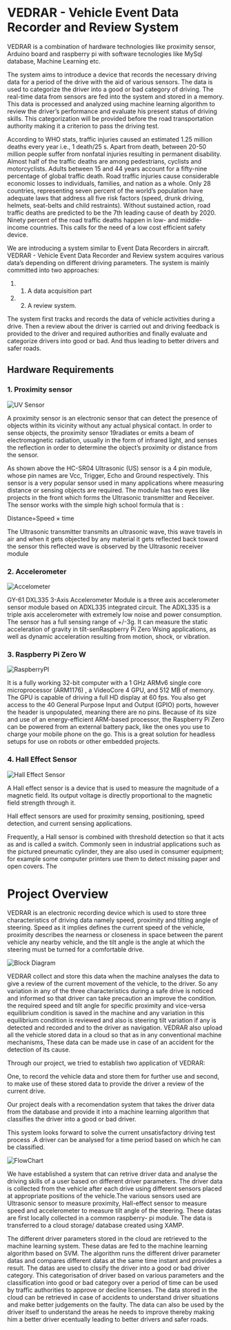 # VEDRAR - Vehicle Event Data Recorder and Review System

VEDRAR is a combination of hardware technologies like proximity sensor, Arduino board and raspberry pi with software tecnologies like MySql database, Machine Learning etc.

The system aims to introduce a device that records the necessary driving data for a period of the drive with the aid of various sensors. The data is used to categorize the driver into a good or bad category of driving. The real-time data from sensors are fed into the system and stored in a memory. This data is processed and analyzed using machine learning algorithm to review the driver’s performance and evaluate his present status of driving skills. This categorization will be provided before the road transportation authority making it a criterion to pass the driving test.

According to WHO stats, traffic injuries caused an estimated 1.25 million deaths every year
i.e., 1 death/25 s. Apart from death, between 20-50 million people suffer from nonfatal injuries
resulting in permanent disability. Almost half of the traffic deaths are among pedestrians, cyclists
and motorcyclists. Adults between 15 and 44 years account for a fifty-nine percentage of global
traffic death. Road traffic injuries cause considerable economic losses to individuals, families, and
nation as a whole. Only 28 countries, representing seven percent of the world’s population have
adequate laws that address all five risk factors (speed, drunk driving, helmets, seat-belts and child
restraints). Without sustained action, road traffic deaths are predicted to be the 7th leading cause
of death by 2020. Ninety percent of the road traffic deaths happen in low- and middle- income
countries. This calls for the need of a low cost efficient safety device.

We are introducing a system similar to Event Data Recorders in aircraft. VEDRAR -
Vehicle Event Data Recorder and Review system acquires various data’s depending on different
driving parameters. The system is mainly committed into two approaches:
1. 1. A data acquisition part
2. 2. A review system.

The system first tracks and records the data of vehicle activities during a drive. Then a
review about the driver is carried out and driving feedback is provided to the driver and required
authorities and finally evaluate and categorize drivers into good or bad. And thus leading to better
drivers and safer roads.


## Hardware Requirements

### 1. Proximity sensor



![UV Sensor](https://user-images.githubusercontent.com/66065921/111907761-c45dee00-8a7c-11eb-8a7a-45b07246f57e.png)


 A proximity sensor is an electronic sensor that can detect the presence of objects within
 its vicinity without any actual physical contact. In order to sense objects, the proximity sensor
 19radiates or emits a beam of electromagnetic radiation, usually in the form of infrared light, and
 senses the reflection in order to determine the object’s proximity or distance from the sensor.


 As shown above the HC-SR04 Ultrasonic (US) sensor is a 4 pin module, whose pin names
 are Vcc, Trigger, Echo and Ground respectively. This sensor is a very popular sensor used in many
 applications where measuring distance or sensing objects are required. The module has two eyes
 like projects in the front which forms the Ultrasonic transmitter and Receiver. The sensor works
 with the simple high school formula that is : 
 
 Distance=Speed × time 
 
 The Ultrasonic transmitter transmits an ultrasonic wave, this wave travels in air and when it
 gets objected by any material it gets reflected back toward the sensor this reflected wave is observed
 by the Ultrasonic receiver module

### 2. Accelerometer

![Accelometer](https://user-images.githubusercontent.com/66065921/111907946-5bc34100-8a7d-11eb-8520-e9ff80396911.png)


GY-61 DXL335 3-Axis Accelerometer Module is a three axis accelerometer sensor module
based on ADXL335 integrated circuit. The ADXL335 is a triple axis accelerometer with extremely
low noise and power consumption. The sensor has a full sensing range of +/-3g. It can measure the
static acceleration of gravity in tilt-senRaspberry Pi Zero Wsing applications, as well as dynamic acceleration resulting
from motion, shock, or vibration.

### 3. Raspberry Pi Zero W

![RaspberryPI](https://user-images.githubusercontent.com/66065921/111908012-9927ce80-8a7d-11eb-9c09-f537a2824c33.png)
    
    
It is a fully working 32-bit computer with a 1 GHz ARMv6 single core microprocessor
(ARM1176) , a VideoCore 4 GPU, and 512 MB of memory. The GPU is capable of driving a full
HD display at 60 fps. You also get access to the 40 General Purpose Input and Output (GPIO)
ports, however the header is unpopulated, meaning there are no pins. Because of its size and use of
an energy-efficient ARM-based processor, the Raspberry Pi Zero can be powered from an external battery pack, like the ones you use to charge your mobile phone on 
the go. This is a great solution for headless setups for use on robots or other embedded projects.


### 4. Hall Effect Sensor

![Hall Effect Sensor](https://user-images.githubusercontent.com/66065921/111908099-e4da7800-8a7d-11eb-9be6-6c047b250b53.png)
      
A Hall effect sensor is a device that is used to measure the magnitude of a magnetic field.
Its output voltage is directly proportional to the magnetic field strength through it.

Hall effect sensors are used for proximity sensing, positioning, speed detection, and current
sensing applications.

Frequently, a Hall sensor is combined with threshold detection so that it acts as and is
called a switch. Commonly seen in industrial applications such as the pictured pneumatic cylinder,
they are also used in consumer equipment; for example some computer printers use them to detect
missing paper and open covers. The


        
# Project Overview
  
  VEDRAR is an electronic recording device which is used to store three characteristics of
driving data namely speed, proximity and tilting angle of steering. Speed as it implies defines the current speed of the vehicle, proximity describes the nearness or closeness in space between
the parent vehicle any nearby vehicle, and the tilt angle is the angle at which the steering must be
turned for a comfortable drive.

![Block Diagram](https://user-images.githubusercontent.com/66065921/111908173-3a168980-8a7e-11eb-8576-8a969f3e8f85.png)

VEDRAR collect and store this data when the machine analyses
the data to give a review of the current movement of the vehicle, to the driver. So any variation
in any of the three characteristics during a safe drive is noticed and informed so that driver can
take precaution an improve the condition. the required speed and tilt angle for specific proximity
and vice-versa equilibrium condition is saved in the machine and any variation in this equilibrium
condition is reviewed and also is steering tilt variation if any is detected and recorded and to the
driver as navigation. VEDRAR also upload all the vehicle stored data in a cloud so that as in
any conventional machine mechanisms, These data can be made use in case of an accident for the
detection of its cause.

Through our project, we tried to establish two application of VEDRAR:

One, to record
the vehicle data and store them for further use and second, to make use of these stored data to
provide the driver a review of the current drive.

Our project deals with a recomendation system that takes the driver data from the database
and provide it into a machine learning algorithm that classifies the driver into a good or bad driver.

This system looks forward to solve the current unsatisfactory driving test process .A driver
can be analysed for a time period based on which he can be classified.

![FlowChart](https://user-images.githubusercontent.com/66065921/111908290-a8f3e280-8a7e-11eb-9b1e-de2c12398c22.png)


We have established a system that can retrive driver data and analyse the driving skills of a
user based on different driver parameters. The driver data is collected from the vehicle after each
drive using different sensors placed at appropriate positions of the vehicle.The various sensors used
are Ultrasonic sensor to measure proximity, Hall-effect sensor to measure speed and accelerometer
to measure tilt angle of the steering. These datas are first locally collected in a common raspberry-
pi module. The data is transferred to a cloud storage/ database created using XAMP.

The different driver parameters stored in the cloud are retrieved to the machine learning
system. These datas are fed to the machine learning algorithm based on SVM. The algorithm
runs the different driver parameter datas and compares different datas at the same time instant
and provides a result. The datas are used to clssify the driver into a good or bad driver category.
This categorisation of driver based on various parameters and the classification into good or bad
category over a period of time can be used by traffic authorities to approve or decline licenses. The
data stored in the cloud can be retrieved in case of accidents to understand driver situations and
make better judgements on the faulty. The data can also be used by the driver itself to understand
the areas he needs to improve thereby making him a better driver ecentually leading to better
drivers and safer roads.
